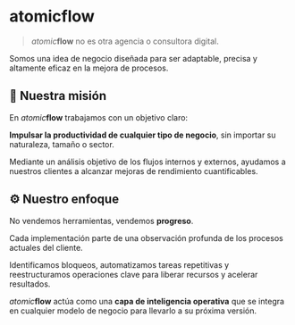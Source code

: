 # atomic**flow**
> _atomic_**flow** no es otra agencia o consultora digital.

Somos una idea de negocio diseñada para ser adaptable, precisa y altamente eficaz en la mejora de procesos.
## 🎯 Nuestra misión
En _atomic_**flow** trabajamos con un objetivo claro:  

**Impulsar la productividad de cualquier tipo de negocio**, sin importar su naturaleza, tamaño o sector.

Mediante un análisis objetivo de los flujos internos y externos, ayudamos a nuestros clientes a alcanzar mejoras de rendimiento cuantificables.
## ⚙️ Nuestro enfoque

No vendemos herramientas, vendemos **progreso**.

Cada implementación parte de una observación profunda de los procesos actuales del cliente.  

Identificamos bloqueos, automatizamos tareas repetitivas y reestructuramos operaciones clave para liberar recursos y acelerar resultados.

_atomic_**flow** actúa como una **capa de inteligencia operativa** que se integra en cualquier modelo de negocio para llevarlo a su próxima versión.
